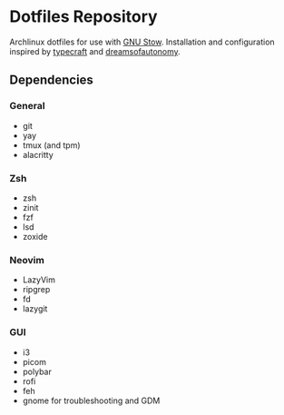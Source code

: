 # Dotfiles Repository 

Archlinux dotfiles for use with [GNU Stow](www.gnu.org/software/stow).
Installation and configuration inspired by 
[typecraft](https://github.com/typecraft-dev/dotfiles) and 
[dreamsofautonomy](https://github.com/dreamsofautonomy/zensh).

## Dependencies

### General 

- git 
- yay
- tmux (and tpm)
- alacritty

### Zsh 

- zsh 
- zinit
- fzf
- lsd 
- zoxide

### Neovim 

- LazyVim
- ripgrep
- fd
- lazygit

### GUI

- i3
- picom 
- polybar
- rofi
- feh
- gnome for troubleshooting and GDM

